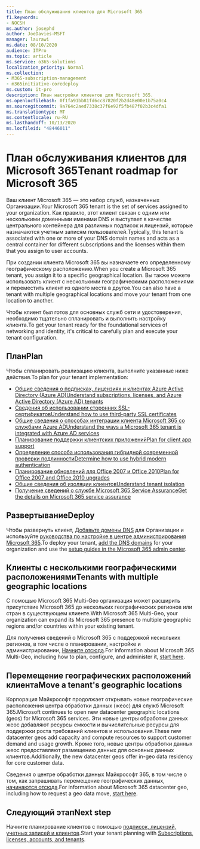 ```yaml
---
title: План обслуживания клиентов для Microsoft 365
f1.keywords:
- NOCSH
ms.author: josephd
author: JoeDavies-MSFT
manager: laurawi
ms.date: 08/10/2020
audience: ITPro
ms.topic: article
ms.service: o365-solutions
localization_priority: Normal
ms.collection:
- M365-subscription-management
- m365initiative-coredeploy
ms.custom: it-pro
description: План настройки клиентов для Microsoft 365.
ms.openlocfilehash: 0f1fa91bb81fd6cc87820f2b2d48e00e1b75a0c4
ms.sourcegitcommit: 9a764c2aed7338c37f6e92f5fb487f02b3c4dfa1
ms.translationtype: MT
ms.contentlocale: ru-RU
ms.lasthandoff: 10/13/2020
ms.locfileid: "48446011"
---
```

# <a name="tenant-roadmap-for-microsoft-365"></a><span data-ttu-id="238eb-103">План обслуживания клиентов для Microsoft 365</span><span class="sxs-lookup"><span data-stu-id="238eb-103">Tenant roadmap for Microsoft 365</span></span>

<span data-ttu-id="238eb-104">Ваш клиент Microsoft 365 — это набор служб, назначенных Организации.</span><span class="sxs-lookup"><span data-stu-id="238eb-104">Your Microsoft 365 tenant is the set of services assigned to your organization.</span></span> <span data-ttu-id="238eb-105">Как правило, этот клиент связан с одним или несколькими доменными именами DNS и выступает в качестве центрального контейнера для различных подписок и лицензий, которые назначаются учетным записям пользователей.</span><span class="sxs-lookup"><span data-stu-id="238eb-105">Typically, this tenant is associated with one or more of your DNS domain names and acts as a central container for different subscriptions and the licenses within them that you assign to user accounts.</span></span>

<span data-ttu-id="238eb-106">При создании клиента Microsoft 365 вы назначаете его определенному географическому расположению.</span><span class="sxs-lookup"><span data-stu-id="238eb-106">When you create a Microsoft 365 tenant, you assign it to a specific geographical location.</span></span> <span data-ttu-id="238eb-107">Вы также можете использовать клиент с несколькими географическими расположениями и переместить клиент из одного места в другое.</span><span class="sxs-lookup"><span data-stu-id="238eb-107">You can also have a tenant with multiple geographical locations and move your tenant from one location to another.</span></span>

<span data-ttu-id="238eb-108">Чтобы клиент был готов для основных служб сети и удостоверения, необходимо тщательно спланировать и выполнить настройку клиента.</span><span class="sxs-lookup"><span data-stu-id="238eb-108">To get your tenant ready for the foundational services of networking and identity, it's critical to carefully plan and execute your tenant configuration.</span></span>

## <a name="plan"></a><span data-ttu-id="238eb-109">План</span><span class="sxs-lookup"><span data-stu-id="238eb-109">Plan</span></span>

<span data-ttu-id="238eb-110">Чтобы спланировать реализацию клиента, выполните указанные ниже действия.</span><span class="sxs-lookup"><span data-stu-id="238eb-110">To plan for your tenant implementation:</span></span>

- [<span data-ttu-id="238eb-111">Общие сведения о подписках, лицензиях и клиентах Azure Active Directory (Azure AD)</span><span class="sxs-lookup"><span data-stu-id="238eb-111">Understand subscriptions, licenses, and Azure Active Directory (Azure AD) tenants</span></span>](subscriptions-licenses-accounts-and-tenants-for-microsoft-cloud-offerings.md)
- [<span data-ttu-id="238eb-112">Сведения об использовании сторонних SSL-сертификатов</span><span class="sxs-lookup"><span data-stu-id="238eb-112">Understand how to use third-party SSL certificates</span></span>](plan-for-third-party-ssl-certificates.md)
- [<span data-ttu-id="238eb-113">Общие сведения о способах интеграции клиента Microsoft 365 со службами Azure AD</span><span class="sxs-lookup"><span data-stu-id="238eb-113">Understand the ways a Microsoft 365 tenant is integrated with Azure AD services</span></span>](integrated-apps-and-azure-ads.md)
- [<span data-ttu-id="238eb-114">Планирование поддержки клиентских приложений</span><span class="sxs-lookup"><span data-stu-id="238eb-114">Plan for client app support</span></span>](microsoft-365-client-support-certificate-based-authentication.md)
- [<span data-ttu-id="238eb-115">Определение способа использования гибридной современной проверки подлинности</span><span class="sxs-lookup"><span data-stu-id="238eb-115">Determine how to use hybrid modern authentication</span></span>](hybrid-modern-auth-overview.md)
- [<span data-ttu-id="238eb-116">Планирование обновлений для Office 2007 и Office 2010</span><span class="sxs-lookup"><span data-stu-id="238eb-116">Plan for Office 2007 and Office 2010 upgrades</span></span>](plan-upgrade-previous-versions-office.md)
- [<span data-ttu-id="238eb-117">Общие сведения об изоляции клиентов</span><span class="sxs-lookup"><span data-stu-id="238eb-117">Understand tenant isolation</span></span>](microsoft-365-tenant-isolation-overview.md)
- [<span data-ttu-id="238eb-118">Получение сведений о службе Microsoft 365 Service Assurance</span><span class="sxs-lookup"><span data-stu-id="238eb-118">Get the details on Microsoft 365 service assurance</span></span>](https://docs.microsoft.com/microsoft-365/compliance/service-assurance)

## <a name="deploy"></a><span data-ttu-id="238eb-119">Развертывание</span><span class="sxs-lookup"><span data-stu-id="238eb-119">Deploy</span></span>

<span data-ttu-id="238eb-120">Чтобы развернуть клиент, [Добавьте домены DNS](https://docs.microsoft.com/microsoft-365/admin/setup/add-domain) для Организации и используйте [руководства по настройке в центре администрирования Microsoft 365](setup-guides-for-microsoft-365.md).</span><span class="sxs-lookup"><span data-stu-id="238eb-120">To deploy your tenant, [add the DNS domains](https://docs.microsoft.com/microsoft-365/admin/setup/add-domain) for your organization and use the [setup guides in the Microsoft 365 admin center](setup-guides-for-microsoft-365.md).</span></span>

## <a name="tenants-with-multiple-geographic-locations"></a><span data-ttu-id="238eb-121">Клиенты с несколькими географическими расположениями</span><span class="sxs-lookup"><span data-stu-id="238eb-121">Tenants with multiple geographic locations</span></span>

<span data-ttu-id="238eb-122">С помощью Microsoft 365 Multi-Geo организация может расширить присутствие Microsoft 365 до нескольких географических регионов или стран в существующем клиенте.</span><span class="sxs-lookup"><span data-stu-id="238eb-122">With Microsoft 365 Multi-Geo, your organization can expand its Microsoft 365 presence to multiple geographic regions and/or countries within your existing tenant.</span></span>

<span data-ttu-id="238eb-123">Для получения сведений о Microsoft 365 с поддержкой нескольких регионов, в том числе о планировании, настройке и администрировании, [Начните отсюда](microsoft-365-multi-geo.md).</span><span class="sxs-lookup"><span data-stu-id="238eb-123">For information about Microsoft 365 Multi-Geo, including how to plan, configure, and administer it, [start here](microsoft-365-multi-geo.md).</span></span>

## <a name="move-a-tenants-geographic-locations"></a><span data-ttu-id="238eb-124">Перемещение географических расположений клиента</span><span class="sxs-lookup"><span data-stu-id="238eb-124">Move a tenant's geographic locations</span></span>

<span data-ttu-id="238eb-125">Корпорация Майкрософт продолжает открывать новые географические расположения центра обработки данных (жеос) для служб Microsoft 365.</span><span class="sxs-lookup"><span data-stu-id="238eb-125">Microsoft continues to open new datacenter geographic locations (geos) for Microsoft 365 services.</span></span> <span data-ttu-id="238eb-126">Эти новые центры обработки данных жеос добавляют ресурсы емкости и вычислительные ресурсы для поддержки роста требований клиентов и использования.</span><span class="sxs-lookup"><span data-stu-id="238eb-126">These new datacenter geos add capacity and compute resources to support customer demand and usage growth.</span></span> <span data-ttu-id="238eb-127">Кроме того, новые центры обработки данных жеос предоставляют размещению данных для основных данных клиентов.</span><span class="sxs-lookup"><span data-stu-id="238eb-127">Additionally, the new datacenter geos offer in-geo data residency for core customer data.</span></span>

<span data-ttu-id="238eb-128">Сведения о центре обработки данных Майкрософт 365, в том числе о том, как запрашивать перемещение географических данных, [начинаются отсюда](moving-data-to-new-datacenter-geos.md).</span><span class="sxs-lookup"><span data-stu-id="238eb-128">For information about Microsoft 365 datacenter geo, including how to request a geo data move, [start here](moving-data-to-new-datacenter-geos.md).</span></span>

## <a name="next-step"></a><span data-ttu-id="238eb-129">Следующий этап</span><span class="sxs-lookup"><span data-stu-id="238eb-129">Next step</span></span>

<span data-ttu-id="238eb-130">Начните планирование клиентов с помощью [подписок, лицензий, учетных записей и клиентов](subscriptions-licenses-accounts-and-tenants-for-microsoft-cloud-offerings.md).</span><span class="sxs-lookup"><span data-stu-id="238eb-130">Start your tenant planning with [Subscriptions, licenses, accounts, and tenants](subscriptions-licenses-accounts-and-tenants-for-microsoft-cloud-offerings.md).</span></span>

